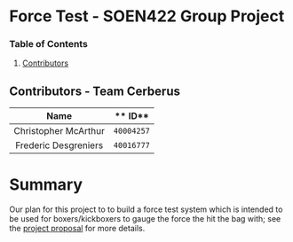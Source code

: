 # Force Test - SOEN422 Group Project

### Table of Contents
1. [Contributors](#Contributors)

## Contributors - Team Cerberus
**Name** | ** ID**
:--:|---
Christopher McArthur | `40004257`
Frederic Desgreniers | `40016777`

# Summary
Our plan for this project to to build a force test system which is intended to be used for boxers/kickboxers to gauge the force the hit the bag with; see the [project proposal](#https://github.com/FredericDesgreniers/SOEN422_project/blob/master/Docs/Proposal.md) for more details.
